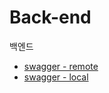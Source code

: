 # Back-end

백엔드

- [swagger - remote](http://43.200.11.44:8080/swagger-ui/index.html)
- [swagger - local](http://localhost:8080/swagger-ui/index.html)
